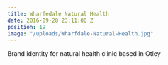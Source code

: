 ```yaml
---
title: Wharfedale Natural Health
date: 2016-09-28 23:11:00 Z
position: 19
image: "/uploads/Wharfdale-Natural-Health.jpg"
---
```


Brand identity for natural health clinic based in Otley